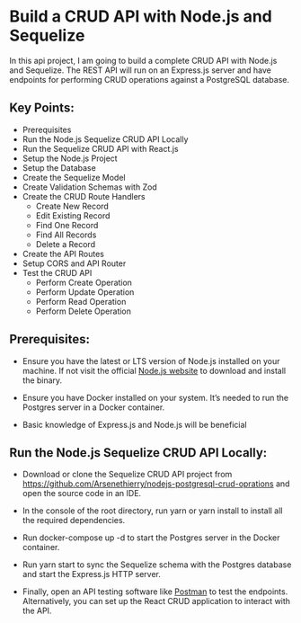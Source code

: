 #  Build a CRUD API with Node.js and Sequelize

In this api project, I am going to build a complete CRUD API with Node.js and Sequelize. The REST API will run on an Express.js server and have endpoints for performing CRUD operations against a PostgreSQL database.

## Key Points:

- Prerequisites
- Run the Node.js Sequelize CRUD API Locally
- Run the Sequelize CRUD API with React.js
- Setup the Node.js Project
- Setup the Database
- Create the Sequelize Model
- Create Validation Schemas with Zod
- Create the CRUD Route Handlers
    - Create New Record
    - Edit Existing Record
    - Find One Record
    - Find All Records
    - Delete a Record
- Create the API Routes
- Setup CORS and API Router
- Test the CRUD API
    - Perform Create Operation
    - Perform Update Operation
    - Perform Read Operation
    - Perform Delete Operation

## Prerequisites:

- Ensure you have the latest or LTS version of Node.js installed on your machine. If not visit the official [Node.js website](https://nodejs.org/) to download and install the binary.

- Ensure you have Docker installed on your system. It’s needed to run the Postgres server in a Docker container.

- Basic knowledge of Express.js and Node.js will be beneficial

## Run the Node.js Sequelize CRUD API Locally:

- Download or clone the Sequelize CRUD API project from https://github.com/Arsenethierry/nodejs-postgresql-crud-oprations and open the source code in an IDE.

- In the console of the root directory, run yarn or yarn install to install all the required dependencies.

- Run docker-compose up -d to start the Postgres server in the Docker container.

- Run yarn start to sync the Sequelize schema with the Postgres database and start the Express.js HTTP server.

- Finally, open an API testing software like [Postman](https://www.postman.com/) to test the endpoints. Alternatively, you can set up the React CRUD application to interact with the API.